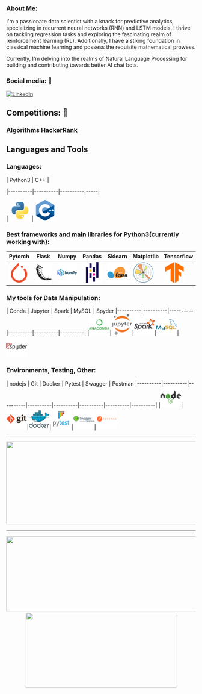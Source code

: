 
### About Me:  
I'm a passionate data scientist with a knack for predictive analytics, specializing in recurrent neural networks (RNN) and LSTM models. I thrive on tackling regression tasks and exploring the fascinating realm of reinforcement learning (RL). Additionally, I have a strong foundation in classical machine learning and possess the requisite mathematical prowess.

Currently, I'm delving into the realms of Natural Language Processing for buliding and contributing towards better AI chat bots.
  
 
### Social media: 📡   

[![Linkedin](https://img.shields.io/badge/Linkedin-blue?style=for-the-badge&logo=telegram&logoColor=white)](https://www.linkedin.com/in/saketjha34/)

## Competitions: 🥇

### Algorithms [HackerRank](https://www.hackerrank.com/profile/saketjha0324)


## Languages and Tools 
<div>

### Languages:
| Python3 | C++ |  

|----------|----------|----------|-----|

|  <img src="https://github.com/devicons/devicon/blob/master/icons/python/python-original.svg" title="Python"  alt="Python" width="55" height="55"/> |  <img src="https://github.com/devicons/devicon/blob/master/icons/cplusplus/cplusplus-original.svg" title="C"  alt="C" width="55" height="55"/>

  

### Best frameworks and main libraries for Python3(currently working with):

| Pytorch | Flask | Numpy | Pandas | Sklearn | Matplotlib | Tensorflow |
|----------|----------|----------|----------|----------|----------|----------|
|  <img src="https://github.com/devicons/devicon/blob/master/icons/pytorch/pytorch-original.svg" title="Pytorch"  alt="Pytorch" width="55" height="55"/>|<img src="https://github.com/devicons/devicon/blob/master/icons/flask/flask-original.svg" title="Flask"  alt="Flask" width="55" height="55"/>|<img src="https://github.com/devicons/devicon/blob/master/icons/numpy/numpy-original-wordmark.svg" title="Numpy" alt="Numpy" width="55" height="55"/>|<img src="https://github.com/devicons/devicon/blob/master/icons/pandas/pandas-original.svg" title="Pandas" alt="Pandas" width="55" height="55"/>|<img src="https://github.com/devicons/devicon/blob/master/icons/scikitlearn/scikitlearn-original.svg" title="sklearn" alt="sklearn" width="55" height="55"/>|<img src="https://github.com/devicons/devicon/blob/master/icons/matplotlib/matplotlib-original.svg" title="mpl" alt="mpl" width="55" height="55"/>|<img src="https://github.com/devicons/devicon/blob/master/icons/tensorflow/tensorflow-original.svg" title="mpl" alt="mpl" width="55" height="55"/>|



### My tools for Data Manipulation:

| Conda | Jupyter | Spark | MySQL | Spyder
|----------|----------|----------|----------|----------|----------|
|<img src="https://github.com/devicons/devicon/blob/master/icons/anaconda/anaconda-original-wordmark.svg" title="Anaconda" alt="Conda" width="55" height="55"/>|<img src="https://github.com/devicons/devicon/blob/master/icons/jupyter/jupyter-original-wordmark.svg" title="Jupiter" alt="Jupiter" width="55" height="55"/>|<img src="https://github.com/devicons/devicon/blob/master/icons/apachespark/apachespark-original-wordmark.svg" title="Spark" alt="Spark" width="55" height="55"/>|<img src="https://github.com/devicons/devicon/blob/master/icons/mysql/mysql-original-wordmark.svg" title="MySQL" alt="MySQL" width="55" height="55"/>|<img src="https://github.com/devicons/devicon/blob/master/icons/spyder/spyder-original-wordmark.svg" title="Spyder" alt="Spyder" width="55" height="55"/>



  
### Environments, Testing, Other:

| nodejs | Git | Docker | Pytest | Swagger | Postman 
|----------|----------|----------|----------|----------|----------|----------|----------|
|<img src="https://github.com/devicons/devicon/blob/master/icons/nodejs/nodejs-original-wordmark.svg" title="nodejs" alt="NodeJS" width="55" height="55"/>|<img src="https://github.com/devicons/devicon/blob/master/icons/git/git-original-wordmark.svg" title="Git" alt="Git" width="55" height="55"/>|<img src="https://github.com/devicons/devicon/blob/master/icons/docker/docker-original-wordmark.svg" title="Docker" alt="Docker" width="55" height="55"/>|<img src="https://github.com/devicons/devicon/blob/master/icons/pytest/pytest-original-wordmark.svg" title="pytest" alt="pytest" width="55" height="55"/>|<img src="https://github.com/devicons/devicon/blob/master/icons/swagger/swagger-original-wordmark.svg" title="Swagger" alt="Swagger" width="55" height="55"/>|<img src="https://github.com/devicons/devicon/blob/master/icons/postman/postman-original-wordmark.svg" title="Postman" alt="Postman" width="55" height="55"/>



</div>

---

  
<p align="center">
  <img width="800" height="220" src="https://streak-stats.demolab.com?user=saketjha34&theme=highcontrast&hide_border=true&border_radius=5&card_width=800">
</p>


---




<p align="center">
  <img width="600" height="200" src="https://github-readme-stats.vercel.app/api?username=saketjha34&show_icons=true&theme=vision-friendly-dark">
  <img width="400" height="200" src="https://github-readme-stats.vercel.app/api/top-langs/?username=saketjha34&size_weight=0.15&count_weight=0.5&layout=compact&theme=vision-friendly-dark">
</p>
 


